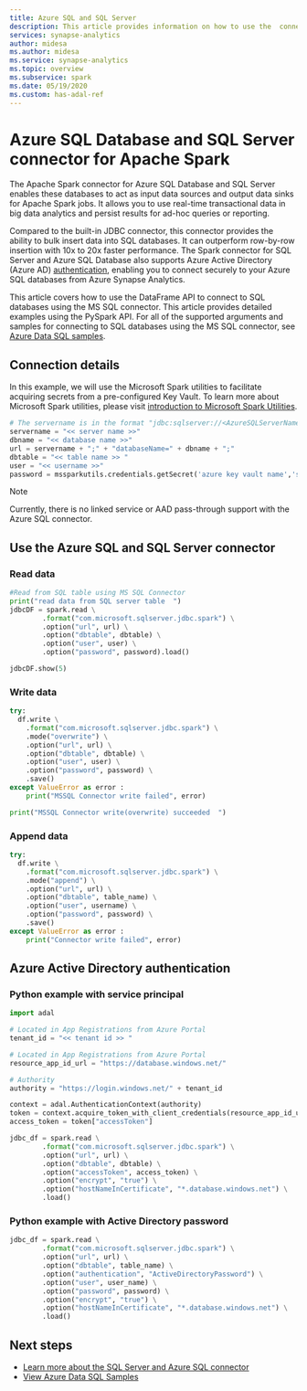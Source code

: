 ```yaml
---
title: Azure SQL and SQL Server 
description: This article provides information on how to use the  connector for moving data between Azure MS SQL and serverless Apache Spark pools.
services: synapse-analytics 
author: midesa
ms.author: midesa 
ms.service: synapse-analytics
ms.topic: overview
ms.subservice: spark
ms.date: 05/19/2020 
ms.custom: has-adal-ref
---
```


# Azure SQL Database and SQL Server connector for Apache Spark
The Apache Spark connector for Azure SQL Database and SQL Server enables these databases to act as input data sources and output data sinks for Apache Spark jobs. It allows you to use real-time transactional data in big data analytics and persist results for ad-hoc queries or reporting.

Compared to the built-in JDBC connector, this connector provides the ability to bulk insert data into SQL databases. It can outperform row-by-row insertion with 10x to 20x faster performance. The Spark connector for SQL Server and Azure SQL Database also supports Azure Active Directory (Azure AD) [authentication](/sql/connect/spark/connector#azure-active-directory-authentication), enabling you to connect securely to your Azure SQL databases from Azure Synapse Analytics. 

This article covers how to use the DataFrame API to connect to SQL databases using the MS SQL connector. This article provides detailed examples using the PySpark API. For all of the supported arguments and samples for connecting to SQL databases using the MS SQL connector, see [Azure Data SQL samples](https://github.com/microsoft/sql-server-samples#azure-data-sql-samples-repository).


  
## Connection details
In this example, we will use the Microsoft Spark utilities to facilitate acquiring secrets from a pre-configured Key Vault. To learn more about Microsoft Spark utilities, please visit [introduction to Microsoft Spark Utilities](../microsoft-spark-utilities.md).

```python
# The servername is in the format "jdbc:sqlserver://<AzureSQLServerName>.database.windows.net:1433"
servername = "<< server name >>"
dbname = "<< database name >>"
url = servername + ";" + "databaseName=" + dbname + ";"
dbtable = "<< table name >> "
user = "<< username >>" 
password = mssparkutils.credentials.getSecret('azure key vault name','secret name')
```

> [!NOTE]
> Currently, there is no linked service or AAD pass-through support with the Azure SQL connector.

## Use the Azure SQL and SQL Server connector

### Read data
```python
#Read from SQL table using MS SQL Connector
print("read data from SQL server table  ")
jdbcDF = spark.read \
        .format("com.microsoft.sqlserver.jdbc.spark") \
        .option("url", url) \
        .option("dbtable", dbtable) \
        .option("user", user) \
        .option("password", password).load()

jdbcDF.show(5)
```

### Write data
```python
try:
  df.write \
    .format("com.microsoft.sqlserver.jdbc.spark") \
    .mode("overwrite") \
    .option("url", url) \
    .option("dbtable", dbtable) \
    .option("user", user) \
    .option("password", password) \
    .save()
except ValueError as error :
    print("MSSQL Connector write failed", error)

print("MSSQL Connector write(overwrite) succeeded  ")
```
### Append data
```python
try:
  df.write \
    .format("com.microsoft.sqlserver.jdbc.spark") \
    .mode("append") \
    .option("url", url) \
    .option("dbtable", table_name) \
    .option("user", username) \
    .option("password", password) \
    .save()
except ValueError as error :
    print("Connector write failed", error)
```

## Azure Active Directory authentication

### Python example with service principal
```python
import adal

# Located in App Registrations from Azure Portal
tenant_id = "<< tenant id >> "

# Located in App Registrations from Azure Portal
resource_app_id_url = "https://database.windows.net/"

# Authority
authority = "https://login.windows.net/" + tenant_id

context = adal.AuthenticationContext(authority)
token = context.acquire_token_with_client_credentials(resource_app_id_url, service_principal_id, service_principal_secret)
access_token = token["accessToken"]

jdbc_df = spark.read \
        .format("com.microsoft.sqlserver.jdbc.spark") \
        .option("url", url) \
        .option("dbtable", dbtable) \
        .option("accessToken", access_token) \
        .option("encrypt", "true") \
        .option("hostNameInCertificate", "*.database.windows.net") \
        .load()
```

### Python example with Active Directory password
```python
jdbc_df = spark.read \
        .format("com.microsoft.sqlserver.jdbc.spark") \
        .option("url", url) \
        .option("dbtable", table_name) \
        .option("authentication", "ActiveDirectoryPassword") \
        .option("user", user_name) \
        .option("password", password) \
        .option("encrypt", "true") \
        .option("hostNameInCertificate", "*.database.windows.net") \
        .load()
```

## Next steps
- [Learn more about the SQL Server and Azure SQL connector](/sql/connect/spark/connector)
- [View Azure Data SQL Samples](https://github.com/microsoft/sql-server-samples)
